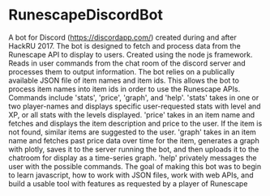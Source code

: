 # RunescapeDiscordBot
A bot for Discord (https://discordapp.com/) created during and after HackRU 2017.
The bot is designed to fetch and process data from the Runescape API to display to users.
Created using the node js framework.
Reads in user commands from the chat room of the discord server and processes them to output information.
The bot relies on a publically available JSON file of item names and item ids.  This allows the bot to process item names into item ids in order to use the Runescape APIs.
Commands include 'stats', 'price', 'graph', and 'help'.
'stats' takes in one or two player-names and displays specific user-requested stats with level and XP, or all stats with the levels displayed.
'price' takes in an item name and fetches and displays the item description and price to the user.  If the item is not found, similar items are suggested to the user.
'graph' takes in an item name and fetches past price data over time for the item, generates a graph with plotly, saves it to the server running the bot, and then uploads it to the chatroom for display as a time-series graph.
'help' privately messages the user with the possible commands.
The goal of making this bot was to begin to learn javascript, how to work with JSON files, work with web APIs, and build a usable tool with features as requested by a player of Runescape
